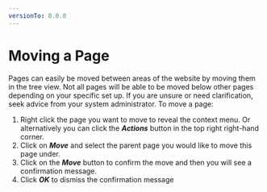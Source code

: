 ```yaml
---
versionTo: 8.0.0
---
```


# Moving a Page

Pages can easily be moved between areas of the website by moving them in the tree view. Not all pages will be able to be moved below other pages depending on your specific set up. If you are unsure or need clarification, seek advice from your system administrator. To move a page:

1. Right click the page you want to move to reveal the context menu. Or alternatively you can click the ***Actions*** button in the top right right-hand corner.
2. Click on ***Move*** and select the parent page you would like to move this page under.
3. Click on the ***Move*** button to confirm the move and then you will see a confirmation message.
4. Click ***OK*** to dismiss the confirmation message